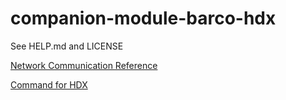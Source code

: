 # companion-module-barco-hdx
See HELP.md and LICENSE

[Network Communication Reference](https://github.com/bitfocus/companion/files/3046578/Network.Communication.Reference.Guide.pdf)

[Command for HDX](https://github.com/bitfocus/companion/files/3046576/R5905447-02-HDXseries-ApolloCommandCatalog.pdf)
